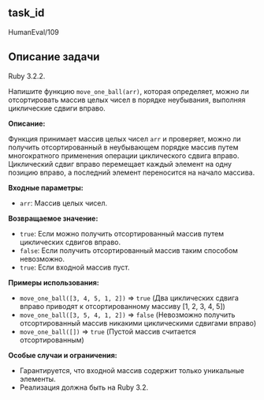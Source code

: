 ## task_id
HumanEval/109

## Описание задачи
Ruby 3.2.2.

Напишите функцию `move_one_ball(arr)`, которая определяет, можно ли отсортировать массив целых чисел в порядке неубывания, выполняя циклические сдвиги вправо.

**Описание:**

Функция принимает массив целых чисел `arr` и проверяет, можно ли получить отсортированный в неубывающем порядке массив путем многократного применения операции циклического сдвига вправо.  Циклический сдвиг вправо перемещает каждый элемент на одну позицию вправо, а последний элемент переносится на начало массива.

**Входные параметры:**

* `arr`: Массив целых чисел.

**Возвращаемое значение:**

* `true`: Если можно получить отсортированный массив путем циклических сдвигов вправо.
* `false`: Если получить отсортированный массив таким способом невозможно.
* `true`: Если входной массив пуст.


**Примеры использования:**

* `move_one_ball([3, 4, 5, 1, 2])`  => `true` (Два циклических сдвига вправо приводят к отсортированному массиву [1, 2, 3, 4, 5])
* `move_one_ball([3, 5, 4, 1, 2])`  => `false` (Невозможно получить отсортированный массив никакими циклическими сдвигами вправо)
* `move_one_ball([])` => `true` (Пустой массив считается отсортированным)


**Особые случаи и ограничения:**

* Гарантируется, что входной массив содержит только уникальные элементы.
* Реализация должна быть на Ruby 3.2.

